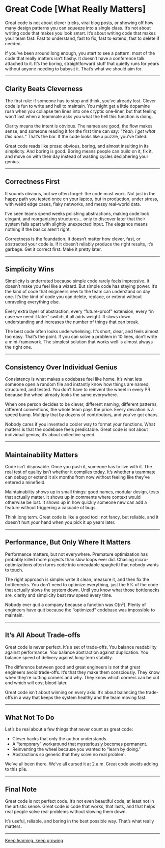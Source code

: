 # Great Code [What Really Matters]

Great code is not about clever tricks, viral blog posts, or showing off how many design patterns you can squeeze into a single class. It’s not about writing code that makes you look smart. It’s about writing code that makes your team fast. Fast to understand, fast to fix, fast to extend, fast to delete if needed.  

If you’ve been around long enough, you start to see a pattern: most of the code that really matters isn’t flashy. It doesn’t have a conference talk attached to it. It’s the boring, straightforward stuff that quietly runs for years without anyone needing to babysit it. That’s what we should aim for.  

---

## Clarity Beats Cleverness  

The first rule: if someone has to stop and think, you’ve already lost. Clever code is fun to write and hell to maintain. You might get a little dopamine rush when you collapse ten lines into one cryptic one-liner, but that feeling won’t last when a teammate asks you what the hell this function is doing.  

Clarity means the intent is obvious. The names are good, the flow makes sense, and someone reading it for the first time can say: *“Yeah, I get what this does.”* That’s the bar. If the code looks like a puzzle, you’ve failed.  

Great code reads like prose: obvious, boring, and almost insulting in its simplicity. And boring is good. Boring means people can build on it, fix it, and move on with their day instead of wasting cycles deciphering your genius.  

---

## Correctness First  

It sounds obvious, but we often forget: the code must work. Not just in the happy path you tested once on your laptop, but in production, under stress, with weird edge cases, flaky networks, and messy real-world data.  

I’ve seen teams spend weeks polishing abstractions, making code look elegant, and reorganizing structures… only to discover later that their system falls apart with slightly unexpected input. The elegance means nothing if the basics aren’t right.  

Correctness is the foundation. It doesn’t matter how clever, fast, or abstracted your code is. If it doesn’t reliably produce the right results, it’s garbage. Get it correct first. Make it pretty later.  

---

## Simplicity Wins  

Simplicity is underrated because simple code rarely feels impressive. It doesn’t make you feel like a wizard. But simple code has staying power. It’s the kind of code that engineers new to the team can understand on day one. It’s the kind of code you can delete, replace, or extend without unraveling everything else.  

Every extra layer of abstraction, every “future-proof” extension, every “in case we need it later” switch, it all adds weight. It slows down understanding and increases the number of things that can break.  

The best code often looks underwhelming. It’s short, clear, and feels almost too easy. That’s the point. If you can solve a problem in 10 lines, don’t write a mini-framework. The simplest solution that works well is almost always the right one.  

---

## Consistency Over Individual Genius  

Consistency is what makes a codebase feel like home. It’s what lets someone open a random file and instantly know how things are named, structured, and tested. You don’t have to reinvent the wheel in every PR because the wheel already looks the same everywhere.  

When one person decides to be clever, different naming, different patterns, different conventions, the whole team pays the price. Every deviation is a speed bump. Multiply that by dozens of contributors, and you’ve got chaos.  

Nobody cares if you invented a cooler way to format your functions. What matters is that the codebase feels predictable. Great code is not about individual genius; it’s about collective speed.  

---

## Maintainability Matters  

Code isn’t disposable. Once you push it, someone has to live with it. The real test of quality isn’t whether it compiles today. It’s whether a teammate can debug or extend it six months from now without feeling like they’ve entered a minefield.  

Maintainability shows up in small things: good names, modular design, tests that actually matter. It shows up in comments where context would otherwise be lost. It shows up in how quickly someone new can add a feature without triggering a cascade of bugs.  

Think long term. Great code is like a good tool: not fancy, but reliable, and it doesn’t hurt your hand when you pick it up years later.  

---

## Performance, But Only Where It Matters  

Performance matters, but not everywhere. Premature optimization has probably killed more projects than slow loops ever did. Chasing micro-optimizations often turns code into unreadable spaghetti that nobody wants to touch.  

The right approach is simple: write it clean, measure it, and then fix the bottlenecks. You don’t need to optimize everything, just the 5% of the code that actually slows the system down. Until you know what those bottlenecks are, clarity and simplicity beat raw speed every time.  

Nobody ever quit a company because a function was O(n²). Plenty of engineers have quit because the “optimized” codebase was impossible to maintain.  

---

## It’s All About Trade-offs  

Great code is never perfect. It’s a set of trade-offs. You balance readability against performance. You balance abstraction against duplication. You balance speed of delivery against long-term stability.  

The difference between good and great engineers is not that great engineers avoid trade-offs. It’s that they make them consciously. They know when they’re cutting corners and why. They know which corners can be cut and which will cost blood later.  

Great code isn’t about winning on every axis. It’s about balancing the trade-offs in a way that keeps the system healthy and the team moving fast.  

---

## What Not To Do  

Let’s be real about a few things that never count as great code:  

- Clever hacks that only the author understands.  
- A “temporary” workaround that mysteriously becomes permanent.  
- Reinventing the wheel because you wanted to “learn by doing.”  
- Abstractions so generic that they solve no real problem.  

We’ve all been there. We’ve all cursed it at 2 a.m. Great code avoids adding to this pile.  

---

## Final Note  

Great code is not perfect code. It’s not even beautiful code, at least not in the artistic sense. Great code is code that works, that lasts, and that helps real people solve real problems without slowing them down.  

It’s useful, reliable, and boring in the best possible way. That’s what really matters.  

---
[Keep learning, keep growing](https://www.bytestoskills.co/)
